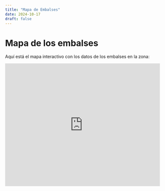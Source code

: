 ```yaml
---
title: "Mapa de Embalses"
date: 2024-10-17
draft: false
---
```


# Mapa de los embalses

Aquí está el mapa interactivo con los datos de los embalses en la zona:

<div style="width: 100%; height: 400px;">
   <iframe
        src="https://www.google.com/maps/d/embed?mid=1HwErjuzpULlb-kTe_mxMk6maT8wXjZ8&ehbc=2E312F&noprof=1" 
        width="100%" 
        height="100%" 
        frameborder="0" 
        style="border:0;" 
        allowfullscreen="">
   </iframe>
</div>

